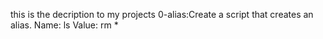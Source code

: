 this is the decription to my projects
0-alias:Create a script that creates an alias. Name: ls  Value: rm *
